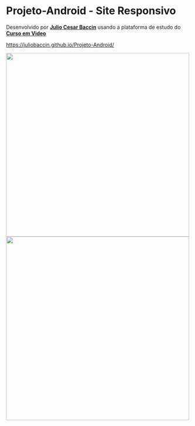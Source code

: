 # Projeto-Android - Site Responsivo

Desenvolvido por <a target="_blank" rel="external" href="https://github.com/juliobaccin/"><strong>Julio Cesar Baccin</strong></a> usando a plataforma de estudo do <a target="_blank" rel="external" href="https://www.cursoemvideo.com/"><strong>Curso em Video</strong></a>

https://juliobaccin.github.io/Projeto-Android/

<img width="500" height="500" src="https://github.com/juliobaccin/projeto-android/blob/main/Site%20Android.gif"><img align="rigth" width="500" height="500" src="https://user-images.githubusercontent.com/101740786/159775856-0a774a67-a233-4ba2-b801-e16556ee3784.png">
</div>

